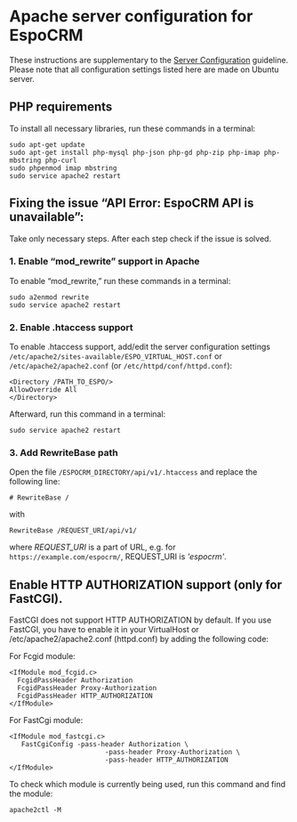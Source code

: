 # Apache server configuration for EspoCRM

These instructions are supplementary to the [Server Configuration](server-configuration.md) guideline. Please note that all configuration settings listed here are made on Ubuntu server.

## PHP requirements

To install all necessary libraries, run these commands in a terminal:

```
sudo apt-get update
sudo apt-get install php-mysql php-json php-gd php-zip php-imap php-mbstring php-curl
sudo phpenmod imap mbstring
sudo service apache2 restart
```

## Fixing the issue “API Error: EspoCRM API is unavailable”:

Take only necessary steps. After each step check if the issue is solved.

### 1. Enable “mod_rewrite” support in Apache

To enable “mod_rewrite,” run these commands in a terminal:

```
sudo a2enmod rewrite
sudo service apache2 restart
```

### 2. Enable .htaccess support

To enable .htaccess support, add/edit the server configuration settings `/etc/apache2/sites-available/ESPO_VIRTUAL_HOST.conf` or `/etc/apache2/apache2.conf` (or `/etc/httpd/conf/httpd.conf`):

```
<Directory /PATH_TO_ESPO/>
AllowOverride All
</Directory>
```

Afterward, run this command in a terminal:

```
sudo service apache2 restart
```

### 3. Add RewriteBase path

Open the file `/ESPOCRM_DIRECTORY/api/v1/.htaccess` and replace the following line:

```
# RewriteBase /
```

with

```
RewriteBase /REQUEST_URI/api/v1/
```

where *REQUEST_URI* is a part of URL, e.g. for `https://example.com/espocrm/`, REQUEST_URI is *'espocrm'*.


## Enable HTTP AUTHORIZATION support (only for FastCGI).

FastCGI does not support HTTP AUTHORIZATION by default. If you use FastCGI, you have to enable it in your VirtualHost or /etc/apache2/apache2.conf (httpd.conf) by adding the following code:

For Fcgid module:

```
<IfModule mod_fcgid.c>
  FcgidPassHeader Authorization
  FcgidPassHeader Proxy-Authorization
  FcgidPassHeader HTTP_AUTHORIZATION  
</IfModule>
```

For FastCgi module:

```
<IfModule mod_fastcgi.c>
   FastCgiConfig -pass-header Authorization \
                        -pass-header Proxy-Authorization \
                        -pass-header HTTP_AUTHORIZATION  
</IfModule>
```

To check which module is currently being used, run this command and find the module:

```
apache2ctl -M
```

